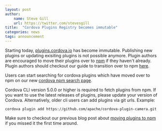 ```yaml
---
layout: post
author:
    name: Steve Gill
    url: https://twitter.com/stevesgill
title:  "Cordova Plugins Registry becomes immutable"
categories: news
tags: announcement
---
```

Starting today, [plugins.cordova.io](http://plugins.cordova.io) has become immutable. Publishing new plugins or updating exisiting plugins is not possible anymore. Plugin authors are encouraged to move their plugins over to [npm](http://npmjs.org) if they haven't already. Plugin authors should checkout our guide to transition over to npm [here](http://plugins.cordova.io/npm/authors.html).

Users can start searching for cordova plugins which have moved over to npm on our new [cordova npm search page](http://plugins.cordova.io/npm/index.html).

Cordova CLI version 5.0.0 or higher is required to fetch plugins from npm. If you want to use the latest releases of plugins, please update your version of Cordova. Alternatively, older cli users can add plugins via git urls. Example:

    cordova plugin add https://github.com/apache/cordova-plugin-camera.git

Make sure to checkout our previous blog post about [moving plugins to npm](http://cordova.apache.org/announcements/2015/04/21/plugins-release-and-move-to-npm.html) if you missed it the first time around. 
